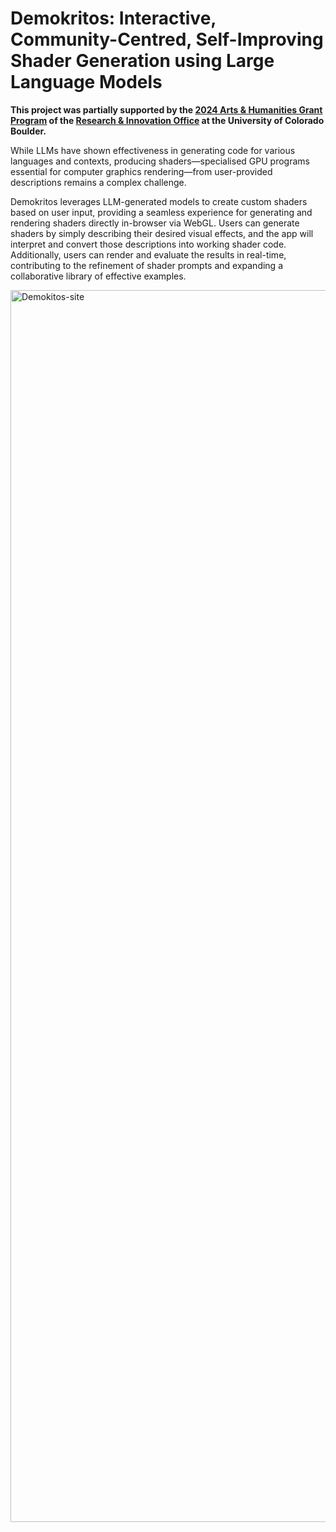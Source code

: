 
# Demokritos: Interactive, Community-Centred, Self-Improving Shader Generation using Large Language Models 

**This project was partially supported by the [2024 Arts & Humanities Grant Program](https://www.colorado.edu/researchinnovation/2024/05/03/seventeen-arts-humanities-projects-receive-grants-advance-scholarship-research-and) of the [Research & Innovation Office](https://www.colorado.edu/researchinnovation/) at the University of Colorado Boulder.** 

While LLMs have shown effectiveness in generating code for various languages and contexts, producing shaders—specialised GPU programs essential for computer graphics rendering—from user-provided descriptions remains a complex challenge. 

Demokritos leverages LLM-generated models to create custom shaders based on user input, providing a seamless experience for generating and rendering shaders directly in-browser via WebGL. Users can generate shaders by simply describing their desired visual effects, and the app will interpret and convert those descriptions into working shader code. Additionally, users can render and evaluate the results in real-time, contributing to the refinement of shader prompts and expanding a collaborative library of effective examples.

<img width="3324" height="1971" alt="Demokitos-site" src="https://github.com/user-attachments/assets/2ca11a64-9249-4081-962c-cf22803b2a5f" />


